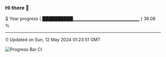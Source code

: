 ### Hi there 👋

⏳ Year progress { ██████████▁▁▁▁▁▁▁▁▁▁▁▁▁▁▁▁▁▁▁▁ } 36.08 %

---

⏰ Updated on Sun, 12 May 2024 01:23:51 GMT

![Progress Bar CI](https://github.com/ZhaoGui/ZhaoGui/workflows/Progress%20Bar%20CI/badge.svg)
